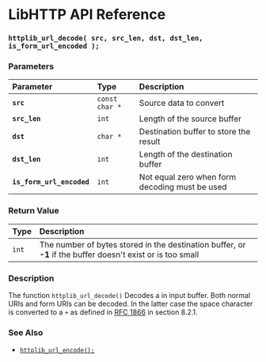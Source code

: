 # LibHTTP API Reference

### `httplib_url_decode( src, src_len, dst, dst_len, is_form_url_encoded );`

### Parameters

| Parameter | Type | Description |
| :--- | :--- | :--- |
|**`src`**|`const char *`|Source data to convert|
|**`src_len`**|`int`|Length of the source buffer|
|**`dst`**|`char *`|Destination buffer to store the result|
|**`dst_len`**|`int`|Length of the destination buffer|
|**`is_form_url_encoded`**|`int`|Not equal zero when form decoding must be used|

### Return Value

| Type | Description |
| :--- | :--- |
|`int`|The number of bytes stored in the destination buffer, or **-1** if the buffer doesn't exist or is too small|

### Description

The function `httplib_url_decode()` Decodes a in input buffer. Both normal URIs and form URIs can be decoded. In the latter case the space character is converted to a `+` as defined in [RFC 1866](http://ftp.ics.uci.edu/pub/ietf/html/rfc1866.txt) in section 8.2.1.

### See Also

* [`httplib_url_encode();`](httplib_url_encode.md)
